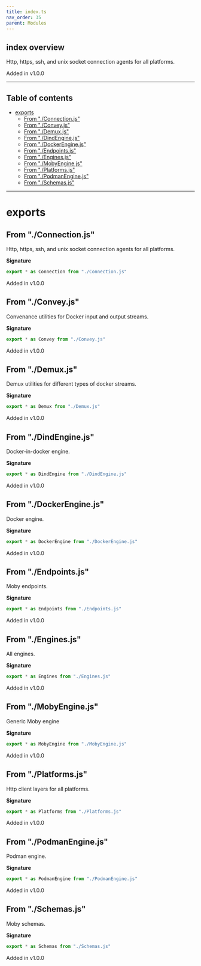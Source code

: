 ```yaml
---
title: index.ts
nav_order: 35
parent: Modules
---
```


## index overview

Http, https, ssh, and unix socket connection agents for all platforms.

Added in v1.0.0

---

<h2 class="text-delta">Table of contents</h2>

- [exports](#exports)
  - [From "./Connection.js"](#from-connectionjs)
  - [From "./Convey.js"](#from-conveyjs)
  - [From "./Demux.js"](#from-demuxjs)
  - [From "./DindEngine.js"](#from-dindenginejs)
  - [From "./DockerEngine.js"](#from-dockerenginejs)
  - [From "./Endpoints.js"](#from-endpointsjs)
  - [From "./Engines.js"](#from-enginesjs)
  - [From "./MobyEngine.js"](#from-mobyenginejs)
  - [From "./Platforms.js"](#from-platformsjs)
  - [From "./PodmanEngine.js"](#from-podmanenginejs)
  - [From "./Schemas.js"](#from-schemasjs)

---

# exports

## From "./Connection.js"

Http, https, ssh, and unix socket connection agents for all platforms.

**Signature**

```ts
export * as Connection from "./Connection.js"
```

Added in v1.0.0

## From "./Convey.js"

Convenance utilities for Docker input and output streams.

**Signature**

```ts
export * as Convey from "./Convey.js"
```

Added in v1.0.0

## From "./Demux.js"

Demux utilities for different types of docker streams.

**Signature**

```ts
export * as Demux from "./Demux.js"
```

Added in v1.0.0

## From "./DindEngine.js"

Docker-in-docker engine.

**Signature**

```ts
export * as DindEngine from "./DindEngine.js"
```

Added in v1.0.0

## From "./DockerEngine.js"

Docker engine.

**Signature**

```ts
export * as DockerEngine from "./DockerEngine.js"
```

Added in v1.0.0

## From "./Endpoints.js"

Moby endpoints.

**Signature**

```ts
export * as Endpoints from "./Endpoints.js"
```

Added in v1.0.0

## From "./Engines.js"

All engines.

**Signature**

```ts
export * as Engines from "./Engines.js"
```

Added in v1.0.0

## From "./MobyEngine.js"

Generic Moby engine

**Signature**

```ts
export * as MobyEngine from "./MobyEngine.js"
```

Added in v1.0.0

## From "./Platforms.js"

Http client layers for all platforms.

**Signature**

```ts
export * as Platforms from "./Platforms.js"
```

Added in v1.0.0

## From "./PodmanEngine.js"

Podman engine.

**Signature**

```ts
export * as PodmanEngine from "./PodmanEngine.js"
```

Added in v1.0.0

## From "./Schemas.js"

Moby schemas.

**Signature**

```ts
export * as Schemas from "./Schemas.js"
```

Added in v1.0.0
